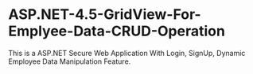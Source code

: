 # ASP.NET-4.5-GridView-For-Emplyee-Data-CRUD-Operation
This is a ASP.NET Secure Web Application With Login, SignUp, Dynamic Employee Data Manipulation Feature.
